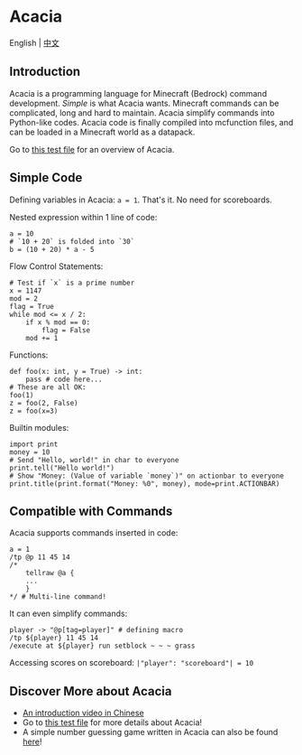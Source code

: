 # Acacia
English | [中文](README_cn.md)

## Introduction
Acacia is a programming language for Minecraft (Bedrock) command development.
*Simple* is what Acacia wants. Minecraft commands can be complicated,
long and hard to maintain. Acacia simplify commands into Python-like
codes. Acacia code is finally compiled into mcfunction files, and can
be loaded in a Minecraft world as a datapack.

Go to [this test file](test/brief_intro.aca) for an overview of Acacia.

## Simple Code
Defining variables in Acacia: `a = 1`. That's it.
No need for scoreboards.

Nested expression within 1 line of code:
```
a = 10
# `10 + 20` is folded into `30`
b = (10 + 20) * a - 5
```

Flow Control Statements:
```
# Test if `x` is a prime number
x = 1147
mod = 2
flag = True
while mod <= x / 2:
    if x % mod == 0:
        flag = False
    mod += 1
```

Functions:
```
def foo(x: int, y = True) -> int:
    pass # code here...
# These are all OK:
foo(1)
z = foo(2, False)
z = foo(x=3)
```

Builtin modules:
```
import print
money = 10
# Send "Hello, world!" in char to everyone
print.tell("Hello world!")
# Show "Money: (Value of variable `money`)" on actionbar to everyone
print.title(print.format("Money: %0", money), mode=print.ACTIONBAR)
```

## Compatible with Commands
Acacia supports commands inserted in code:
```
a = 1
/tp @p 11 45 14
/*
    tellraw @a {
    ...
    }
*/ # Multi-line command!
```

It can even simplify commands:
```
player -> "@p[tag=player]" # defining macro
/tp ${player} 11 45 14
/execute at ${player} run setblock ~ ~ ~ grass
```

Accessing scores on scoreboard: `|"player": "scoreboard"| = 10`

## Discover More about Acacia
- [An introduction video in Chinese](https://www.bilibili.com/video/BV1uR4y167w9)
- Go to [this test file](test/brief_intro.aca) for more details about Acacia!
- A simple number guessing game written in Acacia can also be found [here](test/demo/numguess.aca)!
